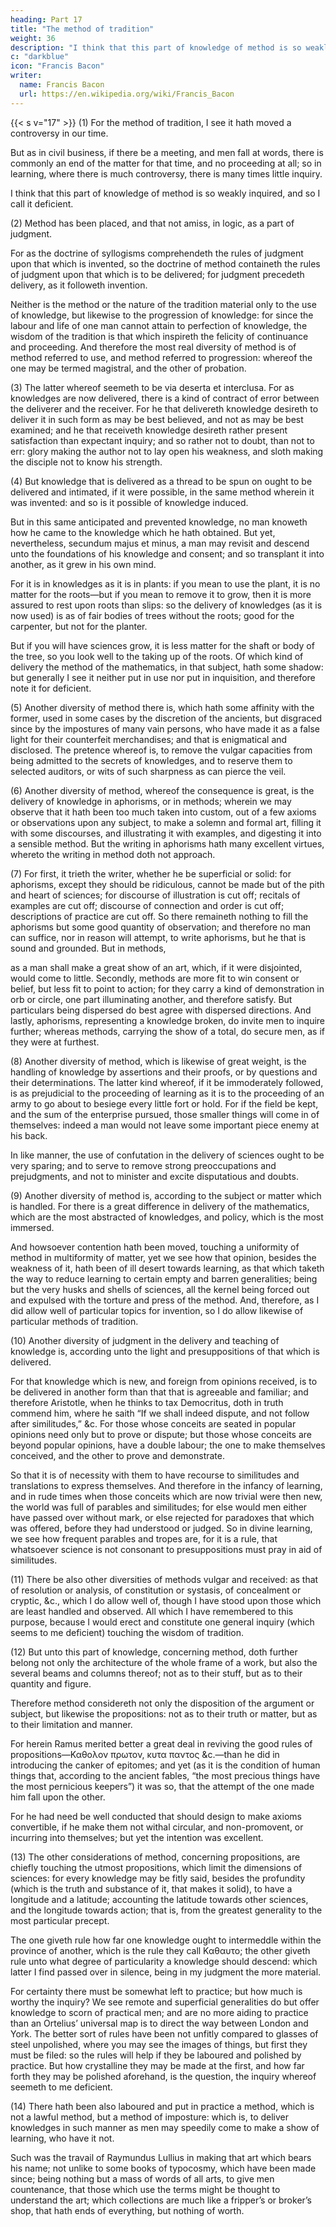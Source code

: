 ```yaml
---
heading: Part 17
title: "The method of tradition"
weight: 36
description: "I think that this part of knowledge of method is so weakly inquired, and so I call it deficient."
c: "darkblue"
icon: "Francis Bacon"
writer:
  name: Francis Bacon
  url: https://en.wikipedia.org/wiki/Francis_Bacon
---
```



{{< s v="17" >}} (1) For the method of tradition, I see it hath moved a controversy in our time.  

But as in civil business, if there be a meeting, and men fall at words, there is commonly an end of the matter for that time, and no proceeding at all; so in learning, where there is much controversy, there is many times little inquiry.  

I think that this part of knowledge of method is so weakly inquired, and so I call it deficient.

(2) Method has been placed, and that not amiss, in logic, as a part of judgment.  

For as the doctrine of syllogisms comprehendeth the rules of judgment upon that which is invented, so the doctrine of method containeth the rules of judgment upon that which is to be delivered; for judgment precedeth delivery, as it followeth invention.  

Neither is the method or the nature of the tradition material only to the use of knowledge, but likewise to the progression of knowledge: for since the labour and life of one man cannot attain to perfection of knowledge, the wisdom of the tradition is that which inspireth the felicity of continuance and proceeding.  And therefore the most real diversity of method is of method referred to use, and method referred to progression: whereof the one may be termed magistral, and the other of probation.

(3) The latter whereof seemeth to be via deserta et interclusa.  For as knowledges are now delivered, there is a kind of contract of error between the deliverer and the receiver.  For he that delivereth knowledge desireth to deliver it in such form as may be best believed, and not as may be best examined; and he that receiveth knowledge desireth rather present satisfaction than expectant inquiry; and so rather not to doubt, than not to err: glory making the author not to lay open his weakness, and sloth making the disciple not to know his strength.

(4) But knowledge that is delivered as a thread to be spun on ought to be delivered and intimated, if it were possible, in the same method wherein it was invented: and so is it possible of knowledge induced. 

But in this same anticipated and prevented knowledge, no man knoweth how he came to the knowledge which he hath obtained.  But yet, nevertheless, secundum majus et minus, a man may revisit and descend unto the foundations of his knowledge and consent; and so transplant it into another, as it grew in his own mind.

For it is in knowledges as it is in plants: if you mean to use the plant, it is no matter for the roots—but if you mean to remove it to grow, then it is more assured to rest upon roots than slips: so the delivery of knowledges (as it is now used) is as of fair bodies of trees without the roots; good for the carpenter, but not for the planter.

But if you will have sciences grow, it is less matter for the shaft or body of the tree, so you look well to the taking up of the roots.  Of which kind of delivery the method of the mathematics, in that subject, hath some shadow: but generally I see it neither put in use nor put in inquisition, and therefore note it for deficient.

(5) Another diversity of method there is, which hath some affinity with the former, used in some cases by the discretion of the ancients, but disgraced since by the impostures of many vain persons, who have made it as a false light for their counterfeit merchandises; and that is enigmatical and disclosed.  The pretence whereof is, to remove the vulgar capacities from being admitted to the secrets of knowledges, and to reserve them to selected auditors, or wits of such sharpness as can pierce the veil.

(6) Another diversity of method, whereof the consequence is great, is the delivery of knowledge in aphorisms, or in methods; wherein we may observe that it hath been too much taken into custom, out of a few axioms or observations upon any subject, to make a solemn and formal art, filling it with some discourses, and illustrating it with examples, and digesting it into a sensible method.  But the writing in aphorisms hath many excellent virtues, whereto the writing in method doth not approach.

(7) For first, it trieth the writer, whether he be superficial or solid: for aphorisms, except they should be ridiculous, cannot be made but of the pith and heart of sciences; for discourse of illustration is cut off; recitals of examples are cut off; discourse of connection and order is cut off; descriptions of practice are cut off.  So there remaineth nothing to fill the aphorisms but some good quantity of observation; and therefore no man can suffice, nor in reason will attempt, to write aphorisms, but he that is sound and grounded.  But in methods,

<!-- “Tantum series juncturaque pollet, Tantum de medio sumptis accedit honoris,” -->

as a man shall make a great show of an art, which, if it were disjointed, would come to little.  Secondly, methods are more fit to win consent or belief, but less fit to point to action; for they carry a kind of demonstration in orb or circle, one part illuminating another, and therefore satisfy.  But particulars being dispersed do best agree with dispersed directions.  And lastly, aphorisms, representing a knowledge broken, do invite men to inquire further; whereas methods, carrying the show of a total, do secure men, as if they were at furthest.

(8) Another diversity of method, which is likewise of great weight, is the handling of knowledge by assertions and their proofs, or by questions and their determinations.  The latter kind whereof, if it be immoderately followed, is as prejudicial to the proceeding of learning as it is to the proceeding of an army to go about to besiege every little fort or hold.  For if the field be kept, and the sum of the enterprise pursued, those smaller things will come in of themselves: indeed a man would not leave some important piece enemy at his back.  

In like manner, the use of confutation in the delivery of sciences ought to be very sparing; and to serve to remove strong preoccupations and prejudgments, and not to minister and excite disputatious and doubts.

(9) Another diversity of method is, according to the subject or matter which is handled.  For there is a great difference in delivery of the mathematics, which are the most abstracted of knowledges, and policy, which is the most immersed.  

And howsoever contention hath been moved, touching a uniformity of method in multiformity of matter, yet we see how that opinion, besides the weakness of it, hath been of ill desert towards learning, as that which taketh the way to reduce learning to certain empty and barren generalities; being but the very husks and shells of sciences, all the kernel being forced out and expulsed with the torture and press of the method.  And, therefore, as I did allow well of particular topics for invention, so I do allow likewise of particular methods of tradition.

(10) Another diversity of judgment in the delivery and teaching of knowledge is, according unto the light and presuppositions of that which is delivered.

For that knowledge which is new, and foreign from opinions received, is to be delivered in another form than that that is agreeable and familiar; and therefore Aristotle, when he thinks to tax Democritus, doth in truth commend him, where he saith “If we shall indeed dispute, and not follow after similitudes,” &c.  For those whose conceits are seated in popular opinions need only but to prove or dispute; but those whose conceits are beyond popular opinions, have a double labour; the one to make themselves conceived, and the other to prove and demonstrate.

So that it is of necessity with them to have recourse to similitudes and translations to express themselves.  And therefore in the infancy of learning, and in rude times when those conceits which are now trivial were then new, the world was full of parables and similitudes; for else would men either have passed over without mark, or else rejected for paradoxes that which was offered, before they had understood or judged.  So in divine learning, we see how frequent parables and tropes are, for it is a rule, that whatsoever science is not consonant to presuppositions must pray in aid of similitudes.

(11) There be also other diversities of methods vulgar and received: as that of resolution or analysis, of constitution or systasis, of concealment or cryptic, &c., which I do allow well of, though I have stood upon those which are least handled and observed.  All which I have remembered to this purpose, because I would erect and constitute one general inquiry (which seems to me deficient) touching the wisdom of tradition.

(12) But unto this part of knowledge, concerning method, doth further belong not only the architecture of the whole frame of a work, but also the several beams and columns thereof; not as to their stuff, but as to their quantity and figure.

Therefore method considereth not only the disposition of the argument or subject, but likewise the propositions: not as to their truth or matter, but as to their limitation and manner.

For herein Ramus merited better a great deal in reviving the good rules of propositions—Καθολον πρωτον, κυτα παντος &c.—than he did in introducing the canker of epitomes; and yet (as it is the condition of human things that, according to the ancient fables, “the most precious things have the most pernicious keepers”) it was so, that the attempt of the one made him fall upon the other.  

For he had need be well conducted that should design to make axioms convertible, if he make them not withal circular, and non-promovent, or incurring into themselves; but yet the intention was excellent.

(13) The other considerations of method, concerning propositions, are chiefly touching the utmost propositions, which limit the dimensions of sciences: for every knowledge may be fitly said, besides the profundity (which is the truth and substance of it, that makes it solid), to have a longitude and a latitude; accounting the latitude towards other sciences, and the longitude towards action; that is, from the greatest generality to the most particular precept.  

The one giveth rule how far one knowledge ought to intermeddle within the province of another, which is the rule they call Καθαυτο; the other giveth rule unto what degree of particularity a knowledge should descend: which latter I find passed over in silence, being in my judgment the more material.

For certainty there must be somewhat left to practice; but how much is worthy the inquiry?  We see remote and superficial generalities do but offer knowledge to scorn of practical men; and are no more aiding to practice than an Ortelius’ universal map is to direct the way between London and York.  The better sort of rules have been not unfitly compared to glasses of steel unpolished, where you may see the images of things, but first they must be filed: so the rules will help if they be laboured and polished by practice.  But how crystalline they may be made at the first, and how far forth they may be polished aforehand, is the question, the inquiry whereof seemeth to me deficient.

(14) There hath been also laboured and put in practice a method, which is not a lawful method, but a method of imposture: which is, to deliver knowledges in such manner as men may speedily come to make a show of learning, who have it not.

Such was the travail of Raymundus Lullius in making that art which bears his name; not unlike to some books of typocosmy, which have been made since; being nothing but a mass of words of all arts, to give men countenance, that those which use the terms might be thought to understand the art; which collections are much like a fripper’s or broker’s shop, that hath ends of everything, but nothing of worth.
